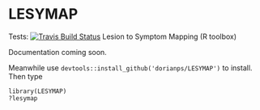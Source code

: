 # LESYMAP
Tests: [![Travis Build Status](https://travis-ci.org/dorianps/LESYMAP.png?branch=master)](https://travis-ci.org/dorianps/LESYMAP)
Lesion to Symptom Mapping (R toolbox)


Documentation coming soon.

Meanwhile use `devtools::install_github('dorianps/LESYMAP')` to install.  
Then type

```
library(LESYMAP)
?lesymap
```
